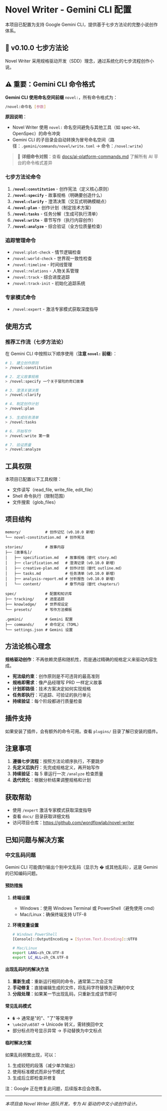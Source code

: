 # Novel Writer - Gemini CLI 配置

本项目已配置为支持 Google Gemini CLI，提供基于七步方法论的完整小说创作体系。

## 🎯 v0.10.0 七步方法论

Novel Writer 采用规格驱动开发（SDD）理念，通过系统化的七步流程创作小说。

## ⚠️ 重要：Gemini CLI 命令格式

**Gemini CLI 使用命名空间前缀** `novel:`，所有命令格式为：

```bash
/novel:命令名 [参数]
```

**原因说明**：
- Novel Writer 使用 `novel:` 命名空间避免与其他工具（如 spec-kit、OpenSpec）的命令冲突
- Gemini CLI 的子目录会自动转换为冒号命名空间（路径：`.gemini/commands/novel/write.toml` → 命令：`/novel:write`）

> 📖 **详细命令对照**：查看 [docs/ai-platform-commands.md](../docs/ai-platform-commands.md) 了解所有 AI 平台的命令格式差异

### 七步方法论命令

1. **`/novel:constitution`** - 创作宪法（定义核心原则）
2. **`/novel:specify`** - 故事规格（明确要创造什么）
3. **`/novel:clarify`** - 澄清决策（交互式明确模糊点）
4. **`/novel:plan`** - 创作计划（制定技术方案）
5. **`/novel:tasks`** - 任务分解（生成可执行清单）
6. **`/novel:write`** - 章节写作（执行内容创作）
7. **`/novel:analyze`** - 综合验证（全方位质量检查）

### 追踪管理命令

- `/novel:plot-check` - 情节逻辑检查
- `/novel:world-check` - 世界观一致性检查
- `/novel:timeline` - 时间线管理
- `/novel:relations` - 人物关系管理
- `/novel:track` - 综合进度追踪
- `/novel:track-init` - 初始化追踪系统

### 专家模式命令

- `/novel:expert` - 激活专家模式获取深度指导

## 使用方式

### 推荐工作流（七步方法论）

在 Gemini CLI 中按照以下顺序使用（**注意 `novel:` 前缀**）：

```bash
# 1. 建立创作原则
> /novel:constitution

# 2. 定义故事规格
> /novel:specify 一个关于冒险的奇幻故事

# 3. 澄清关键决策
> /novel:clarify

# 4. 制定创作计划
> /novel:plan

# 5. 生成任务清单
> /novel:tasks

# 6. 开始写作
> /novel:write 第一章

# 7. 验证质量
> /novel:analyze
```

## 工具权限

本项目已配置以下工具权限：
- 文件读写（read_file, write_file, edit_file）
- Shell 命令执行（限制范围）
- 文件搜索（glob_files）

## 项目结构

```
memory/           # 创作记忆（v0.10.0 新增）
└── novel-constitution.md  # 创作宪法

stories/          # 故事内容
├── [故事名]/
│   ├── specification.md   # 故事规格（替代 story.md）
│   ├── clarification.md   # 澄清记录（v0.10.0 新增）
│   ├── creative-plan.md   # 创作计划（替代 outline.md）
│   ├── tasks.md           # 任务清单（v0.10.0 新增）
│   ├── analysis-report.md # 分析报告（v0.10.0 新增）
│   └── content/           # 章节内容（替代 chapters/）

spec/             # 配置和知识库
├── tracking/     # 进度追踪
├── knowledge/    # 世界观设定
└── presets/      # 写作方法模板

.gemini/          # Gemini 配置
├── commands/     # 命令定义（TOML）
└── settings.json # Gemini 设置
```

## 方法论核心理念

**规格驱动创作**：不再依赖灵感和随机性，而是通过精确的规格定义来驱动内容生成。

- **宪法级约束**：创作原则是不可违背的最高准则
- **规格即需求**：像产品经理写 PRD 一样定义故事
- **计划即路径**：技术方案决定如何实现规格
- **任务即执行**：可追踪、可验证的执行单元
- **持续验证**：每个阶段都进行质量检查

## 插件支持

如果安装了插件，会有额外的命令可用。查看 `plugins/` 目录了解已安装的插件。

## 注意事项

1. **遵循七步流程**：按照方法论顺序执行，不要跳步
2. **先定义后执行**：先完成规格定义，再开始写作
3. **持续验证**：每 5 章运行一次 `/analyze` 检查质量
4. **迭代优化**：根据分析结果调整规格和计划

## 获取帮助

- 使用 `/expert` 激活专家模式获取深度指导
- 查看 `docs/` 目录获取详细文档
- 访问项目仓库：https://github.com/wordflowlab/novel-writer

## 已知问题与解决方案

### 中文乱码问题
Gemini CLI 可能偶尔输出个别中文乱码（显示为 � 或其他乱码），这是 Gemini 的已知编码问题。

#### 预防措施
1. **终端设置**
   - Windows：使用 Windows Terminal 或 PowerShell（避免使用 cmd）
   - Mac/Linux：确保终端支持 UTF-8

2. **环境变量设置**
   ```bash
   # Windows PowerShell
   [Console]::OutputEncoding = [System.Text.Encoding]::UTF8

   # Mac/Linux
   export LANG=zh_CN.UTF-8
   export LC_ALL=zh_CN.UTF-8
   ```

#### 出现乱码时的解决方法
1. **重新生成**：重新运行相同的命令，通常第二次会正常
2. **手动修复**：直接编辑生成的文件，将乱码字符替换为正确的中文
3. **分段处理**：如果某一节出现乱码，只重新生成该节即可

#### 常见乱码模式
- `�` → 通常是"的"、"了"等常用字
- `\u4e2d\u6587` → Unicode 转义，需转换回中文
- 部分标点符号显示异常 → 手动替换为中文标点

#### 临时解决方案
如果乱码频繁出现，可以：
1. 生成较短的段落（减少单次输出）
2. 使用标准模式而非分节模式
3. 生成后立即检查并修复

注：Google 正在修复此问题，后续版本应会改善。

---
*本项目由 Novel Writer 团队开发，专为 AI 驱动的中文小说创作设计。*